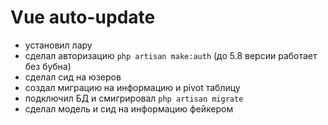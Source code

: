 # Vue auto-update


- установил лару
- сделал авторизацию `php artisan make:auth` (до 5.8 версии работает без бубна)
- сделал сид на юзеров
- создал миграцию на информацию и pivot таблицу
- подключил БД и смигрировал `php artisan migrate`
- сделал модель и сид на информацию фейкером
